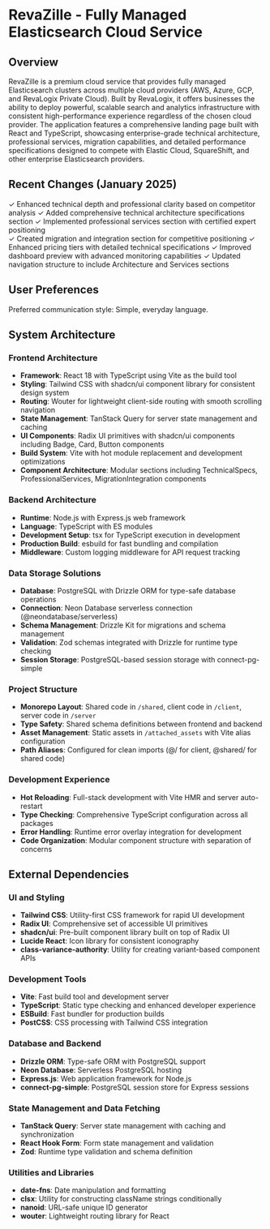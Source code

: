 # RevaZille - Fully Managed Elasticsearch Cloud Service

## Overview

RevaZille is a premium cloud service that provides fully managed Elasticsearch clusters across multiple cloud providers (AWS, Azure, GCP, and RevaLogix Private Cloud). Built by RevaLogix, it offers businesses the ability to deploy powerful, scalable search and analytics infrastructure with consistent high-performance experience regardless of the chosen cloud provider. The application features a comprehensive landing page built with React and TypeScript, showcasing enterprise-grade technical architecture, professional services, migration capabilities, and detailed performance specifications designed to compete with Elastic Cloud, SquareShift, and other enterprise Elasticsearch providers.

## Recent Changes (January 2025)

✓ Enhanced technical depth and professional clarity based on competitor analysis
✓ Added comprehensive technical architecture specifications section
✓ Implemented professional services section with certified expert positioning  
✓ Created migration and integration section for competitive positioning
✓ Enhanced pricing tiers with detailed technical specifications
✓ Improved dashboard preview with advanced monitoring capabilities
✓ Updated navigation structure to include Architecture and Services sections

## User Preferences

Preferred communication style: Simple, everyday language.

## System Architecture

### Frontend Architecture
- **Framework**: React 18 with TypeScript using Vite as the build tool
- **Styling**: Tailwind CSS with shadcn/ui component library for consistent design system
- **Routing**: Wouter for lightweight client-side routing with smooth scrolling navigation
- **State Management**: TanStack Query for server state management and caching
- **UI Components**: Radix UI primitives with shadcn/ui components including Badge, Card, Button components
- **Build System**: Vite with hot module replacement and development optimizations
- **Component Architecture**: Modular sections including TechnicalSpecs, ProfessionalServices, MigrationIntegration components

### Backend Architecture
- **Runtime**: Node.js with Express.js web framework
- **Language**: TypeScript with ES modules
- **Development Setup**: tsx for TypeScript execution in development
- **Production Build**: esbuild for fast bundling and compilation
- **Middleware**: Custom logging middleware for API request tracking

### Data Storage Solutions
- **Database**: PostgreSQL with Drizzle ORM for type-safe database operations
- **Connection**: Neon Database serverless connection (@neondatabase/serverless)
- **Schema Management**: Drizzle Kit for migrations and schema management
- **Validation**: Zod schemas integrated with Drizzle for runtime type checking
- **Session Storage**: PostgreSQL-based session storage with connect-pg-simple

### Project Structure
- **Monorepo Layout**: Shared code in `/shared`, client code in `/client`, server code in `/server`
- **Type Safety**: Shared schema definitions between frontend and backend
- **Asset Management**: Static assets in `/attached_assets` with Vite alias configuration
- **Path Aliases**: Configured for clean imports (@/ for client, @shared/ for shared code)

### Development Experience
- **Hot Reloading**: Full-stack development with Vite HMR and server auto-restart
- **Type Checking**: Comprehensive TypeScript configuration across all packages
- **Error Handling**: Runtime error overlay integration for development
- **Code Organization**: Modular component structure with separation of concerns

## External Dependencies

### UI and Styling
- **Tailwind CSS**: Utility-first CSS framework for rapid UI development
- **Radix UI**: Comprehensive set of accessible UI primitives
- **shadcn/ui**: Pre-built component library built on top of Radix UI
- **Lucide React**: Icon library for consistent iconography
- **class-variance-authority**: Utility for creating variant-based component APIs

### Development Tools
- **Vite**: Fast build tool and development server
- **TypeScript**: Static type checking and enhanced developer experience
- **ESBuild**: Fast bundler for production builds
- **PostCSS**: CSS processing with Tailwind CSS integration

### Database and Backend
- **Drizzle ORM**: Type-safe ORM with PostgreSQL support
- **Neon Database**: Serverless PostgreSQL hosting
- **Express.js**: Web application framework for Node.js
- **connect-pg-simple**: PostgreSQL session store for Express sessions

### State Management and Data Fetching
- **TanStack Query**: Server state management with caching and synchronization
- **React Hook Form**: Form state management and validation
- **Zod**: Runtime type validation and schema definition

### Utilities and Libraries
- **date-fns**: Date manipulation and formatting
- **clsx**: Utility for constructing className strings conditionally
- **nanoid**: URL-safe unique ID generator
- **wouter**: Lightweight routing library for React